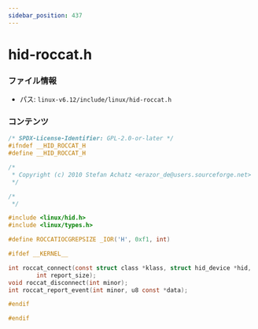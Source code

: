```yaml
---
sidebar_position: 437
---
```

# hid-roccat.h

### ファイル情報

- パス: `linux-v6.12/include/linux/hid-roccat.h`

### コンテンツ

```h
/* SPDX-License-Identifier: GPL-2.0-or-later */
#ifndef __HID_ROCCAT_H
#define __HID_ROCCAT_H

/*
 * Copyright (c) 2010 Stefan Achatz <erazor_de@users.sourceforge.net>
 */

/*
 */

#include <linux/hid.h>
#include <linux/types.h>

#define ROCCATIOCGREPSIZE _IOR('H', 0xf1, int)

#ifdef __KERNEL__

int roccat_connect(const struct class *klass, struct hid_device *hid,
		int report_size);
void roccat_disconnect(int minor);
int roccat_report_event(int minor, u8 const *data);

#endif

#endif

```
